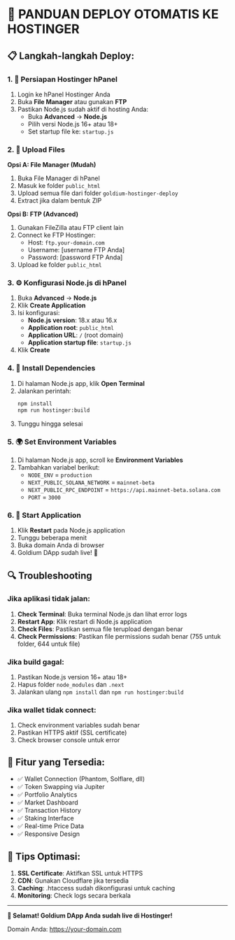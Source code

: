 # 🚀 PANDUAN DEPLOY OTOMATIS KE HOSTINGER

## 📋 Langkah-langkah Deploy:

### 1. 🔐 Persiapan Hostinger hPanel
1. Login ke hPanel Hostinger Anda
2. Buka **File Manager** atau gunakan **FTP**
3. Pastikan Node.js sudah aktif di hosting Anda:
   - Buka **Advanced** → **Node.js**
   - Pilih versi Node.js 16+ atau 18+
   - Set startup file ke: `startup.js`

### 2. 📁 Upload Files
**Opsi A: File Manager (Mudah)**
1. Buka File Manager di hPanel
2. Masuk ke folder `public_html`
3. Upload semua file dari folder `goldium-hostinger-deploy`
4. Extract jika dalam bentuk ZIP

**Opsi B: FTP (Advanced)**
1. Gunakan FileZilla atau FTP client lain
2. Connect ke FTP Hostinger:
   - Host: `ftp.your-domain.com`
   - Username: [username FTP Anda]
   - Password: [password FTP Anda]
3. Upload ke folder `public_html`

### 3. ⚙️ Konfigurasi Node.js di hPanel
1. Buka **Advanced** → **Node.js**
2. Klik **Create Application**
3. Isi konfigurasi:
   - **Node.js version**: 18.x atau 16.x
   - **Application root**: `public_html`
   - **Application URL**: `/` (root domain)
   - **Application startup file**: `startup.js`
4. Klik **Create**

### 4. 🔧 Install Dependencies
1. Di halaman Node.js app, klik **Open Terminal**
2. Jalankan perintah:
   ```bash
   npm install
   npm run hostinger:build
   ```
3. Tunggu hingga selesai

### 5. 🌍 Set Environment Variables
1. Di halaman Node.js app, scroll ke **Environment Variables**
2. Tambahkan variabel berikut:
   - `NODE_ENV` = `production`
   - `NEXT_PUBLIC_SOLANA_NETWORK` = `mainnet-beta`
   - `NEXT_PUBLIC_RPC_ENDPOINT` = `https://api.mainnet-beta.solana.com`
   - `PORT` = `3000`

### 6. 🚀 Start Application
1. Klik **Restart** pada Node.js application
2. Tunggu beberapa menit
3. Buka domain Anda di browser
4. Goldium DApp sudah live! 🎉

## 🔍 Troubleshooting

### Jika aplikasi tidak jalan:
1. **Check Terminal**: Buka terminal Node.js dan lihat error logs
2. **Restart App**: Klik restart di Node.js application
3. **Check Files**: Pastikan semua file terupload dengan benar
4. **Check Permissions**: Pastikan file permissions sudah benar (755 untuk folder, 644 untuk file)

### Jika build gagal:
1. Pastikan Node.js version 16+ atau 18+
2. Hapus folder `node_modules` dan `.next`
3. Jalankan ulang `npm install` dan `npm run hostinger:build`

### Jika wallet tidak connect:
1. Check environment variables sudah benar
2. Pastikan HTTPS aktif (SSL certificate)
3. Check browser console untuk error

## 📱 Fitur yang Tersedia:
- ✅ Wallet Connection (Phantom, Solflare, dll)
- ✅ Token Swapping via Jupiter
- ✅ Portfolio Analytics
- ✅ Market Dashboard
- ✅ Transaction History
- ✅ Staking Interface
- ✅ Real-time Price Data
- ✅ Responsive Design

## 🎯 Tips Optimasi:
1. **SSL Certificate**: Aktifkan SSL untuk HTTPS
2. **CDN**: Gunakan Cloudflare jika tersedia
3. **Caching**: .htaccess sudah dikonfigurasi untuk caching
4. **Monitoring**: Check logs secara berkala

---

**🎉 Selamat! Goldium DApp Anda sudah live di Hostinger!**

Domain Anda: https://your-domain.com
